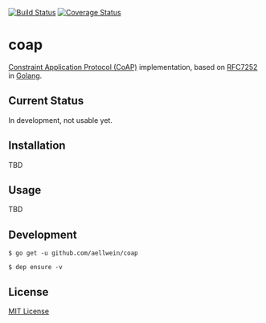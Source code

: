 [![Build Status](https://travis-ci.org/aellwein/coap.svg?branch=develop)](https://travis-ci.org/aellwein/coap) 
[![Coverage Status](https://coveralls.io/repos/github/aellwein/coap/badge.svg?branch=develop)](https://coveralls.io/github/aellwein/coap?branch=develop)

coap
====

[Constraint Application Protocol (CoAP)](http://coap.technology) implementation, based on 
[RFC7252](https://tools.ietf.org/html/rfc7252) in [Golang](https://golang.org).

Current Status
--------------
In development, not usable yet.

Installation
------------
TBD

Usage
-----
TBD

Development
-----------

``$ go get -u github.com/aellwein/coap``

``$ dep ensure -v``


License
-------

[MIT License](LICENSE)